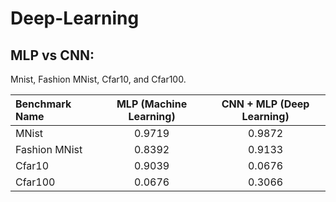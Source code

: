 # Deep-Learning
## MLP vs CNN:

Mnist, Fashion MNist, Cfar10, and Cfar100.

| Benchmark Name | MLP (Machine Learning)| CNN + MLP (Deep Learning) |
| :---         |     :---:      |          :---: |
| MNist  | 0.9719   | 0.9872   |
|Fashion MNist     | 0.8392     | 0.9133   |
|Cfar10     | 0.9039   |  0.0676    |
|Cfar100     | 0.0676     | 0.3066   |
